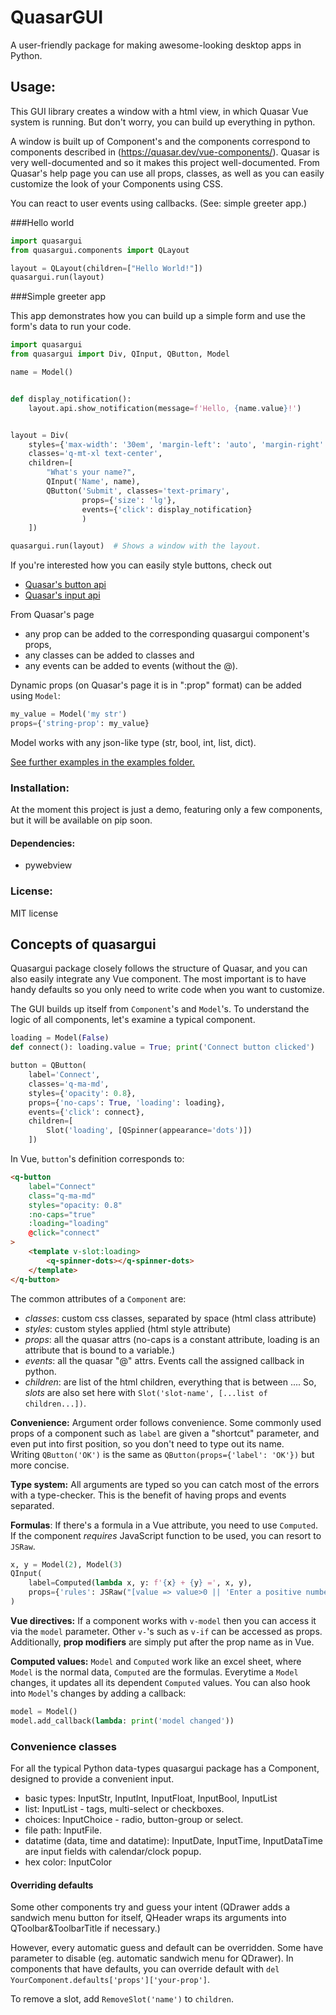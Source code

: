 # QuasarGUI
A user-friendly package for making awesome-looking desktop apps in Python.

## Usage:

This GUI library creates a window with a html view, in which Quasar Vue system is running. But don't worry, you can build up everything in python.

A window is built up of Component's and the components correspond to components described in (https://quasar.dev/vue-components/). Quasar is very well-documented and so it makes this project well-documented. From Quasar's help page you can use all props, classes, as well as you can easily customize the look of your Components using CSS.

You can react to user events using callbacks. (See: simple greeter app.)

###Hello world

```python
import quasargui
from quasargui.components import QLayout

layout = QLayout(children=["Hello World!"])
quasargui.run(layout)
```

###Simple greeter app

This app demonstrates how you can build up a simple form and use the form's data to run your code.

```python
import quasargui
from quasargui import Div, QInput, QButton, Model

name = Model()


def display_notification():
    layout.api.show_notification(message=f'Hello, {name.value}!')


layout = Div(
    styles={'max-width': '30em', 'margin-left': 'auto', 'margin-right': 'auto'},
    classes='q-mt-xl text-center',
    children=[
        "What's your name?",
        QInput('Name', name),
        QButton('Submit', classes='text-primary',
                props={'size': 'lg'},
                events={'click': display_notification}
                )
    ])

quasargui.run(layout)  # Shows a window with the layout.
```
If you're interested how you can easily style buttons, check out

 * [Quasar's button api](https://quasar.dev/vue-components/button#qbtn-api)
 * [Quasar's input api](https://quasar.dev/vue-components/input#qinput-api)

From Quasar's page
 * any prop can be added to the corresponding quasargui component's props,
 * any classes can be added to classes and
 * any events can be added to events (without the @).

Dynamic props (on Quasar's page it is in ":prop" format) can be added using `Model`:
```python
my_value = Model('my str')
props={'string-prop': my_value}
```
Model works with any json-like type (str, bool, int, list, dict).

[See further examples in the examples folder.](examples)


### Installation:

At the moment this project is just a demo, featuring only a few components,
but it will be available on pip soon.

#### Dependencies: 

 * pywebview

### License:

MIT license


## Concepts of quasargui

Quasargui package closely follows the structure of Quasar, and you can also easily integrate any Vue component. The most important is to have handy defaults so you only need to write code when you want to customize.

The GUI builds up itself from `Component`'s and `Model`'s. To understand the logic of all components, let's examine a typical component.
```python
loading = Model(False)
def connect(): loading.value = True; print('Connect button clicked')

button = QButton(
    label='Connect',
    classes='q-ma-md',
    styles={'opacity': 0.8},
    props={'no-caps': True, 'loading': loading},
    events={'click': connect},
    children=[
        Slot('loading', [QSpinner(appearance='dots')])
    ])
```
In Vue, `button`'s definition corresponds to:
```html
<q-button
    label="Connect"
    class="q-ma-md"
    styles="opacity: 0.8"
    :no-caps="true"
    :loading="loading"
    @click="connect"
>
    <template v-slot:loading>
        <q-spinner-dots></q-spinner-dots>
    </template>
</q-button>
```
The common attributes of a `Component` are:
- *classes*: custom css classes, separated by space (html class attribute)
- *styles*: custom styles applied (html style attribute)
- *props*: all the quasar attrs (no-caps is a constant attribute, loading is an  attribute that is bound to a variable.)
- *events*: all the quasar "@" attrs. Events call the assigned callback in python.
- *children*: are list of the html children, everything that is between <q-button>...</q-button>. So, *slots* are also set here with `Slot('slot-name', [...list of children...])`. 

**Convenience:** Argument order follows convenience. Some commonly used props of a component such as `label` are given a "shortcut" parameter, and even put into first position, so you don't need to type out its name.   
Writing `QButton('OK')` is the same as `QButton(props={'label': 'OK'})` but more concise. 

**Type system:** All arguments are typed so you can catch most of the errors with a type-checker. This is the benefit of having props and events separated.

**Formulas**: If there's a formula in a Vue attribute, you need to use `Computed`.
If the component *requires* JavaScript function to be used, you can resort to `JSRaw`.
```python
x, y = Model(2), Model(3)
QInput(
    label=Computed(lambda x, y: f'{x} + {y} =', x, y), 
    props={'rules': JSRaw("[value => value>0 || 'Enter a positive number']")}
)
```

**Vue directives:** If a component works with `v-model` then you can access it via the `model` parameter. Other `v-`'s such as `v-if` can be accessed as props. 
Additionally, **prop modifiers** are simply put after the prop name as in Vue. 

**Computed values:** `Model` and `Computed` work like an excel sheet, where `Model` is the normal data, `Computed` are the formulas. Everytime a `Model` changes, it updates all its dependent `Computed` values. You can also hook into `Model`'s changes by adding a callback:
```python
model = Model()
model.add_callback(lambda: print('model changed'))
```

### Convenience classes

For all the typical Python data-types quasargui package has a Component, designed to provide a convenient input.

 - basic types: InputStr, InputInt, InputFloat, InputBool, InputList
 - list: InputList -  tags, multi-select or checkboxes.
 - choices: InputChoice - radio, button-group or select.
 - file path: InputFile.
 - datatime (data, time and datatime): InputDate, InputTime, InputDataTime are  input fields with calendar/clock popup.
 - hex color: InputColor


#### Overriding defaults

Some other components try and guess your intent (QDrawer adds a sandwich menu button for itself, QHeader wraps its arguments into QToolbar&ToolbarTitle if necessary.)
 
However, every automatic guess and default can be overridden. Some have parameter to disable (eg. automatic sandwich menu for QDrawer).
In components that have defaults, you can override default with `del YourComponent.defaults['props']['your-prop']`. 

To remove a slot, add `RemoveSlot('name')` to `children`.